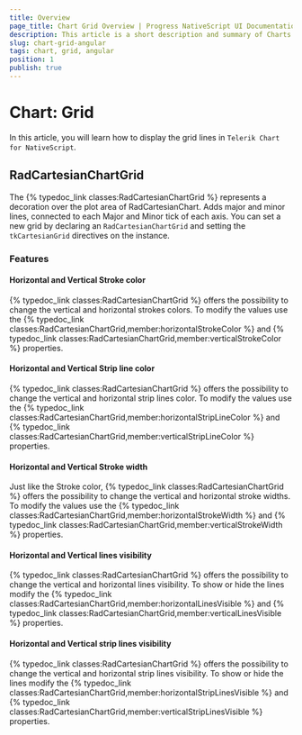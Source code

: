 ```yaml
---
title: Overview
page_title: Chart Grid Overview | Progress NativeScript UI Documentation
description: This article is a short description and summary of Charts Grid's features.
slug: chart-grid-angular
tags: chart, grid, angular
position: 1
publish: true
---
```


# Chart: Grid

In this article, you will learn how to display the grid lines in `Telerik Chart for NativeScript`.

## RadCartesianChartGrid

The {% typedoc_link classes:RadCartesianChartGrid %} represents a decoration over the plot area of RadCartesianChart. Adds major and minor lines, connected to each Major and Minor tick of each axis. You can set a new grid by declaring an `RadCartesianChartGrid` and setting the `tkCartesianGrid` directives on the instance.

<snippet id='chart-angular-grid-styling'/>

### Features

#### Horizontal and Vertical Stroke color

{% typedoc_link classes:RadCartesianChartGrid %} offers the possibility to change the vertical and horizontal strokes colors. To modify the values use the {% typedoc_link classes:RadCartesianChartGrid,member:horizontalStrokeColor %} and {% typedoc_link classes:RadCartesianChartGrid,member:verticalStrokeColor %} properties.

#### Horizontal and Vertical Strip line color

{% typedoc_link classes:RadCartesianChartGrid %} offers the possibility to change the vertical and horizontal strip lines color. To modify the values use the {% typedoc_link classes:RadCartesianChartGrid,member:horizontalStripLineColor %} and {% typedoc_link classes:RadCartesianChartGrid,member:verticalStripLineColor %} properties.

#### Horizontal and Vertical Stroke width  

Just like the Stroke color, {% typedoc_link classes:RadCartesianChartGrid %} offers the possibility to change the vertical and horizontal stroke widths. To modify the values use the {% typedoc_link classes:RadCartesianChartGrid,member:horizontalStrokeWidth %} and {% typedoc_link classes:RadCartesianChartGrid,member:verticalStrokeWidth %} properties.

#### Horizontal and Vertical lines visibility

{% typedoc_link classes:RadCartesianChartGrid %} offers the possibility to change the vertical and horizontal lines visibility. To show or hide the lines modify the {% typedoc_link classes:RadCartesianChartGrid,member:horizontalLinesVisible %} and {% typedoc_link classes:RadCartesianChartGrid,member:verticalLinesVisible %} properties.

#### Horizontal and Vertical strip lines visibility

{% typedoc_link classes:RadCartesianChartGrid %} offers the possibility to change the vertical and horizontal strip lines visibility. To show or hide the lines modify the {% typedoc_link classes:RadCartesianChartGrid,member:horizontalStripLinesVisible %} and {% typedoc_link classes:RadCartesianChartGrid,member:verticalStripLinesVisible %} properties.
